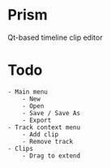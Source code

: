 Prism
=====

Qt-based timeline clip editor

Todo
====
	- Main menu
		- New
		- Open
		- Save / Save As
		- Export
	- Track context menu
		- Add clip
		- Remove track
	- Clips
		- Drag to extend
